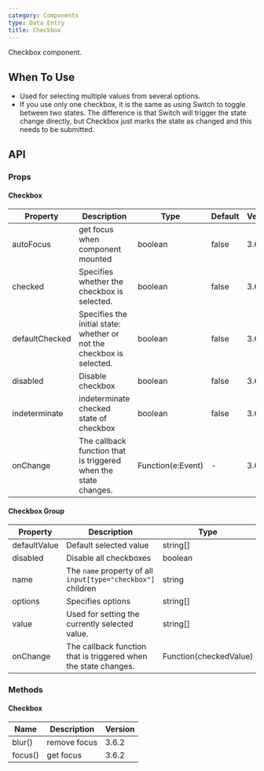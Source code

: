 ```yaml
---
category: Components
type: Data Entry
title: Checkbox
---
```


Checkbox component.

## When To Use

- Used for selecting multiple values from several options.
- If you use only one checkbox, it is the same as using Switch to toggle between two states. The difference is that Switch will trigger the state change directly, but Checkbox just marks the state as changed and this needs to be submitted.

## API

### Props

#### Checkbox

| Property | Description | Type | Default | Version |
| --- | --- | --- | --- | --- |
| autoFocus | get focus when component mounted | boolean | false | 3.6.2 |
| checked | Specifies whether the checkbox is selected. | boolean | false | 3.6.2 |
| defaultChecked | Specifies the initial state: whether or not the checkbox is selected. | boolean | false | 3.6.2 |
| disabled | Disable checkbox | boolean | false | 3.6.2 |
| indeterminate | indeterminate checked state of checkbox | boolean | false | 3.6.2 |
| onChange | The callback function that is triggered when the state changes. | Function(e:Event) | - | 3.6.2 |

#### Checkbox Group

| Property | Description | Type | Default | Version |
| --- | --- | --- | --- | --- |
| defaultValue | Default selected value | string\[] | \[] | 3.6.2 |
| disabled | Disable all checkboxes | boolean | false | 3.6.2 |
| name | The `name` property of all `input[type="checkbox"]` children | string | - | 3.16.0 |
| options | Specifies options | string\[] | \[] | 3.6.2 |
| value | Used for setting the currently selected value. | string\[] | \[] | 3.6.2 |
| onChange | The callback function that is triggered when the state changes. | Function(checkedValue) | - | 3.6.2 |

### Methods

#### Checkbox

| Name    | Description  | Version |
| ------- | ------------ | ------- |
| blur()  | remove focus | 3.6.2   |
| focus() | get focus    | 3.6.2   |
